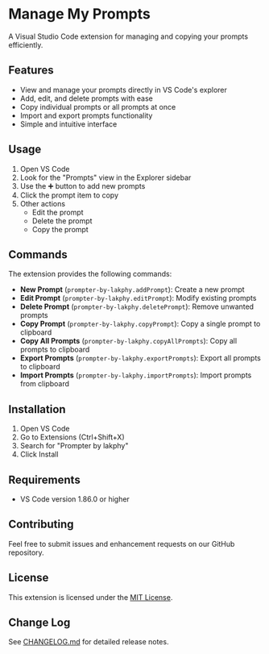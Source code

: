 # Manage My Prompts

A Visual Studio Code extension for managing and copying your prompts efficiently.

## Features

- View and manage your prompts directly in VS Code's explorer
- Add, edit, and delete prompts with ease
- Copy individual prompts or all prompts at once
- Import and export prompts functionality
- Simple and intuitive interface

## Usage

1. Open VS Code
2. Look for the "Prompts" view in the Explorer sidebar
3. Use the ➕ button to add new prompts
4. Click the prompt item to copy
5. Other actions
   - Edit the prompt
   - Delete the prompt
   - Copy the prompt

## Commands

The extension provides the following commands:

- **New Prompt** (`prompter-by-lakphy.addPrompt`): Create a new prompt
- **Edit Prompt** (`prompter-by-lakphy.editPrompt`): Modify existing prompts
- **Delete Prompt** (`prompter-by-lakphy.deletePrompt`): Remove unwanted prompts
- **Copy Prompt** (`prompter-by-lakphy.copyPrompt`): Copy a single prompt to clipboard
- **Copy All Prompts** (`prompter-by-lakphy.copyAllPrompts`): Copy all prompts to clipboard
- **Export Prompts** (`prompter-by-lakphy.exportPrompts`): Export all prompts to clipboard
- **Import Prompts** (`prompter-by-lakphy.importPrompts`): Import prompts from clipboard

## Installation

1. Open VS Code
2. Go to Extensions (Ctrl+Shift+X)
3. Search for "Prompter by lakphy"
4. Click Install

## Requirements

- VS Code version 1.86.0 or higher

## Contributing

Feel free to submit issues and enhancement requests on our GitHub repository.

## License

This extension is licensed under the [MIT License](LICENSE).

## Change Log

See [CHANGELOG.md](CHANGELOG.md) for detailed release notes.

